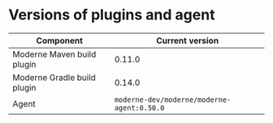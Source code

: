 # Versions of plugins and agent

| Component                   | Current version                            |
| --------------------------- |--------------------------------------------|
| Moderne Maven build plugin  | 0.11.0                                     |
| Moderne Gradle build plugin | 0.14.0                                     |
| Agent                       | `moderne-dev/moderne/moderne-agent:0.50.0` |
